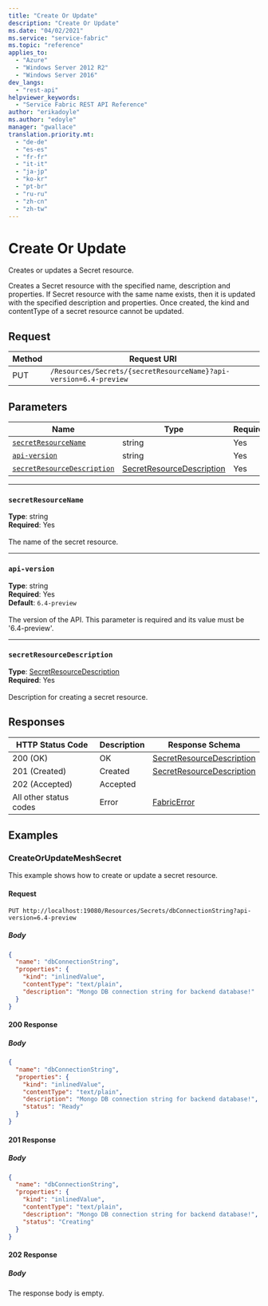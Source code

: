 ```yaml
---
title: "Create Or Update"
description: "Create Or Update"
ms.date: "04/02/2021"
ms.service: "service-fabric"
ms.topic: "reference"
applies_to: 
  - "Azure"
  - "Windows Server 2012 R2"
  - "Windows Server 2016"
dev_langs: 
  - "rest-api"
helpviewer_keywords: 
  - "Service Fabric REST API Reference"
author: "erikadoyle"
ms.author: "edoyle"
manager: "gwallace"
translation.priority.mt: 
  - "de-de"
  - "es-es"
  - "fr-fr"
  - "it-it"
  - "ja-jp"
  - "ko-kr"
  - "pt-br"
  - "ru-ru"
  - "zh-cn"
  - "zh-tw"
---
```

# Create Or Update
Creates or updates a Secret resource.

Creates a Secret resource with the specified name, description and properties. If Secret resource with the same name exists, then it is updated with the specified description and properties. Once created, the kind and contentType of a secret resource cannot be updated.

## Request
| Method | Request URI |
| ------ | ----------- |
| PUT | `/Resources/Secrets/{secretResourceName}?api-version=6.4-preview` |


## Parameters
| Name | Type | Required | Location |
| --- | --- | --- | --- |
| [`secretResourceName`](#secretresourcename) | string | Yes | Path |
| [`api-version`](#api-version) | string | Yes | Query |
| [`secretResourceDescription`](#secretresourcedescription) | [SecretResourceDescription](sfclient-model-secretresourcedescription.md) | Yes | Body |

____
### `secretResourceName`
__Type__: string <br/>
__Required__: Yes<br/>
<br/>
The name of the secret resource.

____
### `api-version`
__Type__: string <br/>
__Required__: Yes<br/>
__Default__: `6.4-preview` <br/>
<br/>
The version of the API. This parameter is required and its value must be '6.4-preview'.


____
### `secretResourceDescription`
__Type__: [SecretResourceDescription](sfclient-model-secretresourcedescription.md) <br/>
__Required__: Yes<br/>
<br/>
Description for creating a secret resource.

## Responses

| HTTP Status Code | Description | Response Schema |
| --- | --- | --- |
| 200 (OK) | OK<br/> | [SecretResourceDescription](sfclient-model-secretresourcedescription.md) |
| 201 (Created) | Created<br/> | [SecretResourceDescription](sfclient-model-secretresourcedescription.md) |
| 202 (Accepted) | Accepted<br/> |  |
| All other status codes | Error<br/> | [FabricError](sfclient-model-fabricerror.md) |

## Examples

### CreateOrUpdateMeshSecret

This example shows how to create or update a secret resource.

#### Request
```
PUT http://localhost:19080/Resources/Secrets/dbConnectionString?api-version=6.4-preview
```

##### Body
```json
{
  "name": "dbConnectionString",
  "properties": {
    "kind": "inlinedValue",
    "contentType": "text/plain",
    "description": "Mongo DB connection string for backend database!"
  }
}
```

#### 200 Response
##### Body
```json
{
  "name": "dbConnectionString",
  "properties": {
    "kind": "inlinedValue",
    "contentType": "text/plain",
    "description": "Mongo DB connection string for backend database!",
    "status": "Ready"
  }
}
```


#### 201 Response
##### Body
```json
{
  "name": "dbConnectionString",
  "properties": {
    "kind": "inlinedValue",
    "contentType": "text/plain",
    "description": "Mongo DB connection string for backend database!",
    "status": "Creating"
  }
}
```


#### 202 Response
##### Body
The response body is empty.